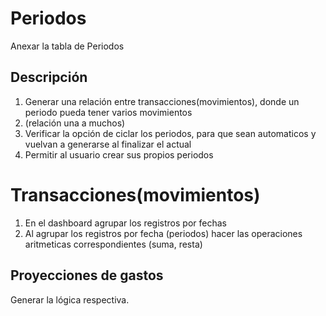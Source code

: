 # Periodos
Anexar la tabla de Periodos

## Descripción
1. Generar una relación entre transacciones(movimientos), donde un periodo pueda tener varios movimientos
2. (relación una a muchos)
3. Verificar la opción de ciclar los periodos, para que sean automaticos y vuelvan a generarse al finalizar el actual
4. Permitir al usuario crear sus propios periodos

# Transacciones(movimientos)
1. En el dashboard agrupar los registros por fechas
2. Al agrupar los registros por fecha (periodos) hacer las operaciones aritmeticas correspondientes (suma, resta)

## Proyecciones de gastos
Generar la lógica respectiva.
